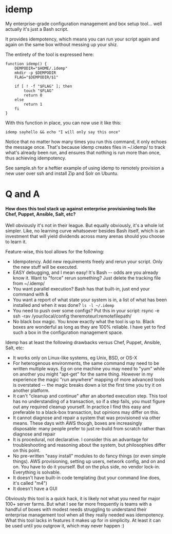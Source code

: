 # idemp
My enterprise-grade configuration management and box setup tool... well actually it's just a Bash script.

It provides idempotency, which means you can run your script again and again on the same box without messing up your shiz.

The entirety of the tool is expressed here:

```
function idemp() {
    DEMPODIR="$HOME/.idemp"
    mkdir -p $DEMPODIR
    FLAG="$DEMPODIR/$1"

    if [ ! -f "$FLAG" ]; then
        touch "$FLAG"
        return 0
    else
        return 1
    fi
}
```

With this function in place, you can now use it like this:

```
idemp sayhello && echo "I will only say this once"
```

Notice that no matter how many times you run this command, it only echoes the message once.  That's because idemp creates files in ~/.idemp/ to track what's already been run, and ensures that nothing is run more than once, thus achieving idempotency.

See sample.sh for a heftier example of using idemp to remotely provision a new user over ssh and install Zip and Solr on Ubuntu.

# Q and A

#### How does this tool stack up against enterprise provisioning tools like Chef, Puppet, Ansible, Salt, etc?

Well obviously it's not in their league.  But equally obviously, it's a whole lot simpler.  Like, no learning curve whatsoever besides Bash itself, which is an investment that will yield dividends across many arenas should you choose to learn it.

Feature-wise, this tool allows for the following:

- Idempotency. Add new requirements freely and rerun your script.  Only the new stuff will be executed. 
- EASY debugging, and I mean easy!  It's Bash -- odds are you already know it.  Want to "force" rerun something?  Just delete the tracking file from ~/.idemp/
- You want parallel execution?  Bash has that built-in, just end your command with &
- You want a report of what state your system is in, a list of what has been installed and when it was done?  `ls -l ~/.idemp`
- You need to push over some configs?  Put this in your script: rsync -e ssh -rav /your/local/config theremoteurl:remotefilepath/
- No black box magic.  You know exactly what the tool is up to.  Black boxes are wonderful as long as they are 100% reliable.  I have yet to find such a box in the configuration management space.

Idemp has at least the following drawbacks versus Chef, Puppet, Ansible, Salt, etc:

- It works only on Linux-like systems, eg Unix, BSD, or OS-X 
- For heterogenous environments, the same command may need to be written multiple ways.  Eg on one machine you may need to "yum" while on another you might "apt-get" for the same thing.
    However in my experience the magic "run anywhere" mapping of more advanced tools is overstated -- the magic breaks down a lot the first time you try it on another platform.
- It can't "cleanup and continue" after an aborted execution step.  This tool has no understanding of a transaction, so if a step fails, you must figure out any required cleanup yourself.
    In practice I find this easy and preferable to a black-box transaction, but opinions may differ on this.
- It cannot diagnose and repair a system that was provisioned via other means.  These days with AWS though, boxes are increasingly disposable: many people prefer to just re-build from scratch rather than diagnose and repair
- It is procedural, not declarative.  I consider this an advantage for troubleshooting and reasoning about the system, but philosophies differ on this point.
- No pre-written "easy install" modules to do fancy things (or even simple things).  AWS provisioning, setting up users, network config, and on and on.  You have to do it yourself.  But on the plus side, no vendor lock-in.  Everything is solvable.
- It doesn't have built-in code templating (but your command line does, it's called "m4")
- It doesn't have a GUI


Obviously this tool is a quick hack, it is likely not what you need for major 100+ server farms.  But what I see far more frequently is teams with a handful of boxes with modest needs struggling to understand their enterprise management tool when all they really needed was idempotency.  What this tool lacks in features it makes up for in simplicity.  At least it can be used until you outgrow it, which may never happen :)
